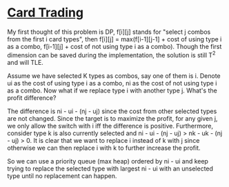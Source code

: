 # [Card Trading](https://open.kattis.com/problems/cardtrading)

My first thought of this problem is DP, f[i][j] stands for "select j combos from the first i card types", then f[i][j] = max(f[i-1][j-1] + cost of using type i as a combo, f[i-1][j] + cost of not using type i as a combo). Though the first dimension can be saved during the implementation, the solution is still T<sup>2</sup> and will TLE.

Assume we have selected K types as combos, say one of them is i. Denote ui as the cost of using type i as a combo, ni as the cost of not using type i as a combo. Now what if we replace type i with another type j. What's the profit difference?

The difference is ni - ui - (nj - uj) since the cost from other selected types are not changed. Since the target is to maximize the profit, for any given j, we only allow the switch with i iff the difference is positive. Furthermore, consider type k is also currently selected and ni - ui - (nj - uj) > nk - uk - (nj - uj) > 0. It is clear that we want to replace i instead of k with j since otherwise we can then replace i with k to further increase the profit.

So we can use a priority queue (max heap) ordered by ni - ui and keep trying to replace the selected type with largest ni - ui with an unselected type until no replacement can happen.
